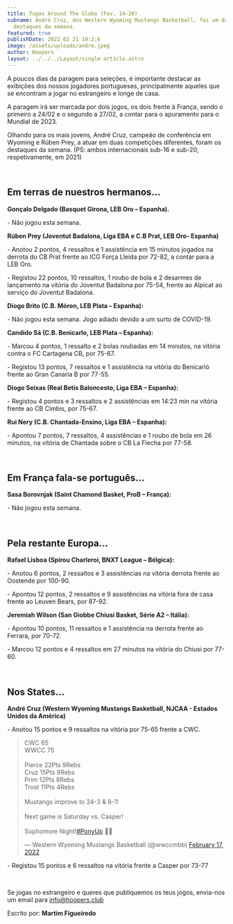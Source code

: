 ```yaml
---
title: Tugas Around The Globe (Fev. 14-20)
subname: André Cruz, dos Western Wyoming Mustangs Basketball, foi um dos
  destaques da semana.
featured: true
publishDate: 2022 02 21 10:2:6
image: /assets/uploads/andre.jpeg
author: Hoopers
layout: ../../../Layout/single-article.astro
---
```

A poucos dias da paragem para seleções, é importante destacar as exibições dos nossos jogadores portugueses, principalmente aqueles que se encontram a jogar no estrangeiro e longe de casa.

A paragem irá ser marcada por dois jogos, os dois frente à França, sendo o primeiro a 24/02 e o segundo a 27/02, a contar para o apuramento para o Mundial de 2023.

Olhando para os mais jovens, André Cruz, campeão de conferência em Wyoming e Rúben Prey, a atuar em duas competições diferentes, foram os destaques da semana. (PS: ambos internacionais sub-16 e sub-20, respetivamente, em 2021)

</br>

## Em terras de nuestros hermanos…

**Gonçalo Delgado (Basquet Girona, LEB Oro – Espanha).**

\- Não jogou esta semana.

**Rúben Prey (Joventut Badalona, Liga EBA e C.B Prat, LEB Oro- Espanha)**

\- Anotou 2 pontos, 4 ressaltos e 1 assistência em 15 minutos jogados na derrota do CB Prat frente ao ICG Força Lleida por 72-82, a contar para a LEB Oro.

\- Registou 22 pontos, 10 ressaltos, 1 roubo de bola e 2 desarmes de lançamento na vitória do Joventut Badalona por 75-54, frente ao Alpicat ao serviço do Joventut Badalona.

**Diogo Brito (C.B. Móron, LEB Plata – Espanha):**

\- Não jogou esta semana. Jogo adiado devido a um surto de COVID-19.

**Candido Sá (C.B. Benicarlo, LEB Plata – Espanha):**

\- Marcou 4 pontos, 1 ressalto e 2 bolas roubadas em 14 minutos, na vitória contra o FC Cartagena CB, por 75-67.

\- Registou 13 pontos, 7 ressaltos e 1 assistência na vitória do Benicarló frente ao Gran Canaria B por 77-55.

**Diogo Seixas (Real Betis Baloncesto, Liga EBA – Espanha):**

\- Registou 4 pontos e 3 ressaltos e 2 assistências em 14:23 min na vitória frente ao CB Cimbis, por 75-67.

**Rui Nery (C.B. Chantada-Ensino, Liga EBA – Espanha):**

\- Apontou 7 pontos, 7 ressaltos, 4 assistências e 1 roubo de bola em 26 minutos, na vitória de Chantada sobre o CB La Flecha por 77-58.

</br>

## Em França fala-se português…

**Sasa Borovnjak (Saint Chamond Basket, ProB – França):**

\- Não jogou esta semana.

</br>

## Pela restante Europa…

**Rafael Lisboa (Spirou Charleroi, BNXT League – Bélgica):**

\- Anotou 6 pontos, 2 ressaltos e 3 assistências na vitória derrota frente ao Oostende por 100-90.

\- Apontou 12 pontos, 2 ressaltos e 9 assistências na vitória fora de casa frente ao Leuven Bears, por 87-92. 

**Jeremiah Wilson (San Giobbe Chiusi Basket, Série A2 – Itália):**

\- Apontou 10 pontos, 11 ressaltos e 1 assistência na derrota frente ao Ferrara, por 70-72. 

\- Marcou 12 pontos e 4 ressaltos em 27 minutos na vitória do Chiusi por 77-60.

</br>

## **Nos States…**

**André Cruz (Western Wyoming Mustangs Basketball, NJCAA - Estados Unidos da América)**

\- Anotou 15 pontos e 9 ressaltos na vitória por 75-65 frente a CWC.

<blockquote class="twitter-tweet"><p lang="en" dir="ltr">CWC 65<br>WWCC 75<br><br>Pierce 22Pts 9Rebs<br>Cruz 15Pts 9Rebs<br>Prim 12Pts 8Rebs<br>Trost 11Pts 4Rebs<br><br>Mustangs improve to 24-3 &amp; 8-1!<br><br>Next game is Saturday vs. Casper! <br><br>Sophomore Night!<a href="https://twitter.com/hashtag/PonyUp?src=hash&amp;ref_src=twsrc%5Etfw">#PonyUp</a> 🐴🐎</p>&mdash; Western Wyoming Mustangs Basketball (@wwccmbb) <a href="https://twitter.com/wwccmbb/status/1494167071512350721?ref_src=twsrc%5Etfw">February 17, 2022</a></blockquote> <script async src="https://platform.twitter.com/widgets.js" charset="utf-8"></script>

\- Registou 15 pontos e 6 ressaltos na vitória frente a Casper por 73-77

</br>

Se jogas no estrangeiro e queres que publiquemos os teus jogos, envia-nos um email para info@hoopers.club

Escrito por: **Martim Figueiredo**